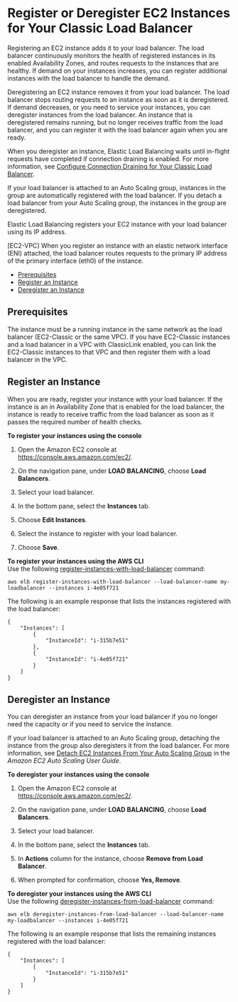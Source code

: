 # Register or Deregister EC2 Instances for Your Classic Load Balancer<a name="elb-deregister-register-instances"></a>

Registering an EC2 instance adds it to your load balancer\. The load balancer continuously monitors the health of registered instances in its enabled Availability Zones, and routes requests to the instances that are healthy\. If demand on your instances increases, you can register additional instances with the load balancer to handle the demand\.

Deregistering an EC2 instance removes it from your load balancer\. The load balancer stops routing requests to an instance as soon as it is deregistered\. If demand decreases, or you need to service your instances, you can deregister instances from the load balancer\. An instance that is deregistered remains running, but no longer receives traffic from the load balancer, and you can register it with the load balancer again when you are ready\.

When you deregister an instance, Elastic Load Balancing waits until in\-flight requests have completed if connection draining is enabled\. For more information, see [Configure Connection Draining for Your Classic Load Balancer](config-conn-drain.md)\.

If your load balancer is attached to an Auto Scaling group, instances in the group are automatically registered with the load balancer\. If you detach a load balancer from your Auto Scaling group, the instances in the group are deregistered\.

Elastic Load Balancing registers your EC2 instance with your load balancer using its IP address\.

\[EC2\-VPC\] When you register an instance with an elastic network interface \(ENI\) attached, the load balancer routes requests to the primary IP address of the primary interface \(eth0\) of the instance\.


+ [Prerequisites](#elb-register-instances-prereq)
+ [Register an Instance](#elb-register-instances)
+ [Deregister an Instance](#elb-deregister-instances)

## Prerequisites<a name="elb-register-instances-prereq"></a>

The instance must be a running instance in the same network as the load balancer \(EC2\-Classic or the same VPC\)\. If you have EC2\-Classic instances and a load balancer in a VPC with ClassicLink enabled, you can link the EC2\-Classic instances to that VPC and then register them with a load balancer in the VPC\.

## Register an Instance<a name="elb-register-instances"></a>

When you are ready, register your instance with your load balancer\. If the instance is an in Availability Zone that is enabled for the load balancer, the instance is ready to receive traffic from the load balancer as soon as it passes the required number of health checks\.

**To register your instances using the console**

1. Open the Amazon EC2 console at [https://console\.aws\.amazon\.com/ec2/](https://console.aws.amazon.com/ec2/)\.

1. On the navigation pane, under **LOAD BALANCING**, choose **Load Balancers**\.

1. Select your load balancer\.

1. In the bottom pane, select the **Instances** tab\.

1. Choose **Edit Instances**\.

1. Select the instance to register with your load balancer\.

1. Choose **Save**\.

**To register your instances using the AWS CLI**  
Use the following [register\-instances\-with\-load\-balancer](http://docs.aws.amazon.com/cli/latest/reference/elb/register-instances-with-load-balancer.html) command:

```
aws elb register-instances-with-load-balancer --load-balancer-name my-loadbalancer --instances i-4e05f721
```

The following is an example response that lists the instances registered with the load balancer:

```
{
    "Instances": [
        {
            "InstanceId": "i-315b7e51"
        }, 
        {
            "InstanceId": "i-4e05f721"
        }
    ]
}
```

## Deregister an Instance<a name="elb-deregister-instances"></a>

You can deregister an instance from your load balancer if you no longer need the capacity or if you need to service the instance\.

If your load balancer is attached to an Auto Scaling group, detaching the instance from the group also deregisters it from the load balancer\. For more information, see [Detach EC2 Instances From Your Auto Scaling Group](http://docs.aws.amazon.com/autoscaling/latest/userguide/detach-instance-asg.html) in the *Amazon EC2 Auto Scaling User Guide*\.

**To deregister your instances using the console**

1. Open the Amazon EC2 console at [https://console\.aws\.amazon\.com/ec2/](https://console.aws.amazon.com/ec2/)\.

1. On the navigation pane, under **LOAD BALANCING**, choose **Load Balancers**\.

1. Select your load balancer\.

1. In the bottom pane, select the **Instances** tab\.

1. In **Actions** column for the instance, choose **Remove from Load Balancer**\.

1. When prompted for confirmation, choose **Yes, Remove**\.

**To deregister your instances using the AWS CLI**  
Use the following [deregister\-instances\-from\-load\-balancer](http://docs.aws.amazon.com/cli/latest/reference/elb/deregister-instances-from-load-balancer.html) command:

```
aws elb deregister-instances-from-load-balancer --load-balancer-name my-loadbalancer --instances i-4e05f721
```

The following is an example response that lists the remaining instances registered with the load balancer:

```
{
    "Instances": [
        {
            "InstanceId": "i-315b7e51"
        }
    ]
}
```